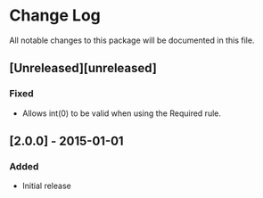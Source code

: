 # Change Log
All notable changes to this package will be documented in this file.

## [Unreleased][unreleased]
### Fixed
- Allows int(0) to be valid when using the Required rule.

## [2.0.0] - 2015-01-01
### Added
- Initial release

